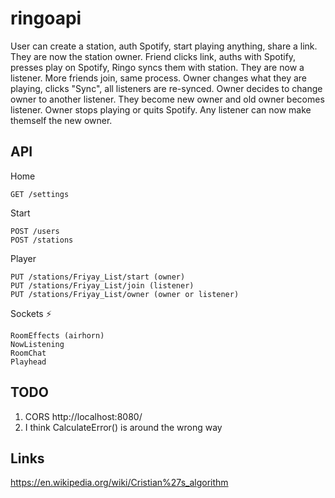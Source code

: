 # ringoapi

User can create a station, auth Spotify, start playing anything, share a link. They are now the station owner.
Friend clicks link, auths with Spotify, presses play on Spotify, Ringo syncs them with station. They are now a listener.
More friends join, same process.
Owner changes what they are playing, clicks "Sync", all listeners are re-synced.
Owner decides to change owner to another listener. They become new owner and old owner becomes listener.
Owner stops playing or quits Spotify. Any listener can now make themself the new owner.

## API

Home

    GET /settings 

Start

    POST /users
    POST /stations

Player

    PUT /stations/Friyay_List/start (owner)
    PUT /stations/Friyay_List/join (listener)
    PUT /stations/Friyay_List/owner (owner or listener)
    
Sockets ⚡

    RoomEffects (airhorn)
    NowListening
    RoomChat
    Playhead

## TODO

1. CORS http://localhost:8080/
1. I think CalculateError() is around the wrong way

## Links

<https://en.wikipedia.org/wiki/Cristian%27s_algorithm>
